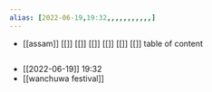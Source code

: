 ```yaml
---
alias: [2022-06-19,19:32,,,,,,,,,,,]
---
```

- [[assam]] [[]] [[]] [[]] [[]] [[]] [[]]
table of content
```toc
```

- [[2022-06-19]] 19:32
- [[wanchuwa festival]]